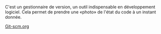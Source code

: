 C'est un gestionnaire de version, un outil indispensable en développement logiciel. Cela permet de prendre une «photo» de l'état du code à un instant donnée.

[Git-scm.org](https://git-scm.com/)